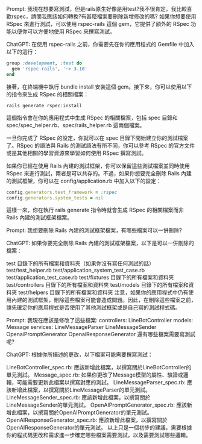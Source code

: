 Prompt:
我現在想要寫測試，但是rails原生好像是用test?我不很肯定，我比較喜歡rspec，請問我應該如何轉換?有甚麼檔案要刪除新增修改的嗎?
如果你想要使用 RSpec 來進行測試，可以使用 rspec-rails 這個 gem，它提供了額外的 RSpec 功能以便你可以方便地使用 RSpec 來撰寫測試。

ChatGPT:
在使用 rspec-rails 之前，你需要先在你的應用程式的 Gemfile 中加入以下的這行：
```ruby
group :development, :test do
  gem 'rspec-rails', '~> 3.10'
end
```
接著，在終端機中執行 bundle install 安裝這個 gem。接下來，你可以使用以下的指令來生成 RSpec 的相關檔案：

```
rails generate rspec:install
```
這個指令會在你的應用程式中生成 RSpec 的相關檔案，包括 spec 目錄和 spec/spec_helper.rb、spec/rails_helper.rb 這兩個檔案。

一旦你完成了 RSpec 的設定，你就可以在 spec 目錄下開始建立你的測試檔案了。RSpec 的語法與 Rails 的測試語法有所不同，你可以參考 RSpec 的官方文件或是其他相關的學習資源來學習如何使用 RSpec 撰寫測試。

如果你已經在使用 Rails 內建的測試框架，你可以保留這些測試檔案並同時使用 RSpec 來進行測試，兩者是可以共存的。不過，如果你想要完全刪除 Rails 內建的測試框架，你可以在 config/application.rb 中加入以下的設定：
```ruby
config.generators.test_framework = :rspec
config.generators.system_tests = nil
```
這樣一來，你在執行 rails generate 指令時就會生成 RSpec 的相關檔案而非 Rails 內建的測試框架檔案。

Prompt:
我想要刪除 Rails 內建的測試框架檔案，有哪些檔案可以一併刪除?

ChatGPT:
如果你要完全刪除 Rails 內建的測試框架檔案，以下是可以一併刪除的檔案：

test 目錄下的所有檔案和資料夾（如果你沒有寫任何測試的話）
test/test_helper.rb
test/application_system_test_case.rb
test/application_test_case.rb
test/fixtures 目錄下的所有檔案和資料夾
test/controllers 目錄下的所有檔案和資料夾
test/models 目錄下的所有檔案和資料夾
test/helpers 目錄下的所有檔案和資料夾
注意，如果你的應用程式中仍有使用內建的測試框架，刪除這些檔案可能會造成問題。因此，在刪除這些檔案之前，請先確定你的應用程式是否使用了其他測試框架或是自己寫的測試程式碼。

Prompt:
我現在應該是修改了這些檔案:
controllers:
LineBotController
models:
Message
services:
LineMessageParser
LineMessageSender
OpenaiPromptGenerator
OpenaiResponseGenerator
還有哪些檔案需要寫測試呢?

ChatGPT:
根據你所描述的更改，以下檔案可能需要撰寫測試：

LineBotController_spec.rb: 應該新增此檔案，以撰寫關於LineBotController的單元測試。
Message_spec.rb: 如果你更改了Message模型的屬性、驗證或邏輯，可能需要更新此檔案以撰寫對應的測試。
LineMessageParser_spec.rb: 應該新增此檔案，以撰寫關於LineMessageParser的單元測試。
LineMessageSender_spec.rb: 應該新增此檔案，以撰寫關於LineMessageSender的單元測試。
OpenAIPromptGenerator_spec.rb: 應該新增此檔案，以撰寫關於OpenAIPromptGenerator的單元測試。
OpenAIResponseGenerator_spec.rb: 應該新增此檔案，以撰寫關於OpenAIResponseGenerator的單元測試。
以上只是一個初步的建議，需要根據你的程式碼更改和需求進一步確定哪些檔案需要測試，以及需要測試哪些邏輯。
